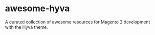 # awesome-hyva
A curated collection of awesome resources for Magento 2 development with the Hyvä theme.
